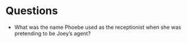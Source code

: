 # Questions

* What was the name Phoebe used as the receptionist when she was pretending to be Joey’s agent?
